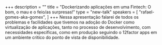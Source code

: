 +++
description = ""
title = "Dockerizando aplicações em uma Fintech: O bom, o mau e o feio/as surpresas!"
type = "new-talk"
speakers = [
        "rafael-gomes-aka-gomex",
]
+++
Nessa apresentação falarei de todos os problemas e facilidades que tivemos na adoção do Docker como virtualização de aplicações, tanto no processo de desenvolvimento, com necessidades específicas, como em produção seguindo o 12factor apps em um ambiente critico do ponto de vista de disponibilidade.